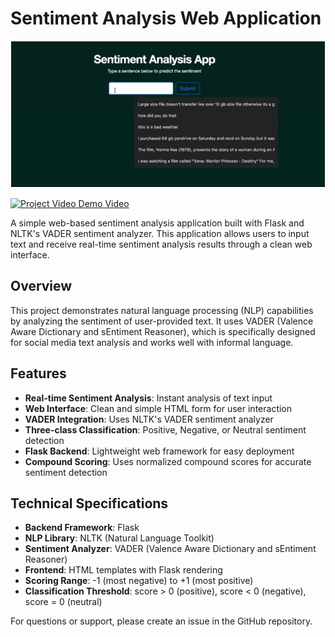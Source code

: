 # Sentiment Analysis Web Application

![Sentiment Analysis Web Application](https://github.com/LearnCode801/sentiment-analysis-project/blob/main/Screenshot%202025-09-21%20132713.png)

[![Project Video Demo Video](https://img.shields.io/badge/Demo-Video-red.svg)](https://drive.google.com/file/d/1W9i1v48yXyiDBh_cZ6bKTW0--0afTRaP/view?usp=sharing)

A simple web-based sentiment analysis application built with Flask and NLTK's VADER sentiment analyzer. This application allows users to input text and receive real-time sentiment analysis results through a clean web interface.

## Overview

This project demonstrates natural language processing (NLP) capabilities by analyzing the sentiment of user-provided text. It uses VADER (Valence Aware Dictionary and sEntiment Reasoner), which is specifically designed for social media text analysis and works well with informal language.

## Features

- **Real-time Sentiment Analysis**: Instant analysis of text input
- **Web Interface**: Clean and simple HTML form for user interaction
- **VADER Integration**: Uses NLTK's VADER sentiment analyzer
- **Three-class Classification**: Positive, Negative, or Neutral sentiment detection
- **Flask Backend**: Lightweight web framework for easy deployment
- **Compound Scoring**: Uses normalized compound scores for accurate sentiment detection

## Technical Specifications

- **Backend Framework**: Flask
- **NLP Library**: NLTK (Natural Language Toolkit)
- **Sentiment Analyzer**: VADER (Valence Aware Dictionary and sEntiment Reasoner)
- **Frontend**: HTML templates with Flask rendering
- **Scoring Range**: -1 (most negative) to +1 (most positive)
- **Classification Threshold**: score > 0 (positive), score < 0 (negative), score = 0 (neutral)

For questions or support, please create an issue in the GitHub repository.
